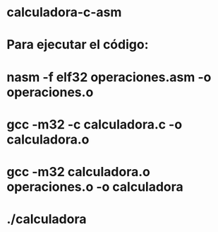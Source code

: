 # calculadora-c-asm

# Para ejecutar el código:

# nasm -f elf32 operaciones.asm -o operaciones.o

# gcc -m32 -c calculadora.c -o calculadora.o

# gcc -m32 calculadora.o operaciones.o -o calculadora

# ./calculadora
